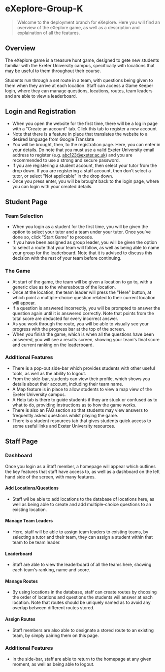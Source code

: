 # eXeplore-Group-K
> Welcome to the deployment branch for eXeplore. Here you will find an overview of the eXeplore game, as well as a description and explaination of all the features.

## Overview
The eXeplore game is a treasure hunt game, designed to gete new students familiar with the Exeter University campus, specifically with locations that may be useful to them throughout their course.

Students run through a set route in a team, with questions being given to them when they arrive at each location. Staff can access a Game Keeper login, where they can manage questions, locations, routes, team leaders and are able to view a leaderboard.

## Login and Registration
* When you open the website for the first time, there will be a log in page with a "Create an account" tab. Click this tab to register a new account
* Note that there is a feature in place that translates the website to a desired language from Google Translate
* You will be brought, then, to the registration page. Here, you can enter in your details. Do note that you must use a valid Exeter University email address to register (e.g. abc123@exeter.ac.uk) and you are recommended to use a strong and secure password.
* If you are registering a student account, then select your tutor from the drop down. If you are registering a staff account, then don't select a tutor, or select "Not applicable" in the drop down.
* Once you press enter, you will be brought back to the login page, where you can login with your created details.

## Student Page
### Team Selection
* When you login as a student for the first time, you will be given the option to select your tutor and a team under your tutor. Once you've done so, click "Start Game" to procede.
* If you have been assigned as group leader, you will be given the option to select a route that your team will follow, as well as being able to name your group for the leaderboard. Note that it is advised to discuss this decision with the rest of your team before continuing.

### The Game
* At start of the game, the team will be given a location to go to, with a generic clue as to the whereabouts of the location.
* Once at the location, the team leader will press the "Here" button, at which point a multiple-choice question related to their current location will appear.
* If a question is answered incorrectly, you will be prompted to answer the question again until it is answered correctly. Note that points from the total score are deducted for every incorrect answer.
* As you work through the route, you will be able to visually see your progress with the progress bar at the top of the screen.
* When you finish the game, which is when all the questions have been answered, you will see a results screen, showing your team's final score and current ranking on the leaderboard.

### Additional Features
* There is a pop-out side-bar which provides students with other useful tools, as well as the ability to logout.
* From the side-bar, students can view their profile, which shows you details about their account, including their team name.
* A Map feature is in place to allow students to view a map view of the Exeter University campus.
* A Help tab is there to guide students if they are stuck or confused as to what to do, providing instructions as to how the game works.
* There is also an FAQ section so that students may view answers to frequently asked questions whilst playing the game.
* There is a student resources tab that gives students quick access to some useful links and Exeter University resources.

## Staff Page
### Dashboard
Once you login as a Staff member, a homepage will appear which outlines the key features that staff have access to, as well as a dashboard on the left hand side of the screen, with many features.

#### Add Locations/Questions
* Staff wil be able to add locations to the database of locations here, as well as being able to create and add multiple-choice questions to an existing location.

#### Manage Team Leaders
* Here, staff will be able to assign team leaders to existing teams, by selecting a tutor and their team, they can assign a student within that team to be team leader.

#### Leaderboard
* Staff are able to view the leaderboard of all the teams here, showing each team's ranking, name and score.

#### Manage Routes
* By using locations in the database, staff can create routes by choosing the order of locations and questions the students will answer at each location. Note that routes should be uniquely named as to avoid any overlap between different routes stored.

#### Assign Routes
* Staff members are also able to designate a stored route to an existing team, by simply pairing them on this page.

### Additional Features
* In the side-bar, staff are able to return to the homepage at any given moment, as well as being able to logout.

